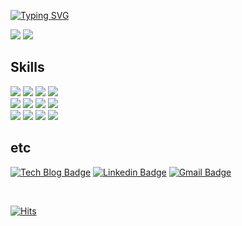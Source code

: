 <div>
	
<!--
![header](https://capsule-render.vercel.app/api?type=rect&color=gradient&height=80&section=header&text=Sohee%20Kim&fontSize=40&animation=twinkling)
-->

<!--
[![Typing SVG](https://readme-typing-svg.herokuapp.com/?color=9D9ED2&size=20&center=true&vCenter=true&lines=Hi+there,+I'm+sohee)](https://git.io/typing-svg)
-->
	
[![Typing SVG](https://readme-typing-svg.herokuapp.com/?color=ff7b72&size=20&lines=Hi+there👋+I'm+Sohee)](https://git.io/typing-svg)


<!--

## Hi there 👋

-->

	
<!-- &hide=stars,commits,prs,issues,contribs -->

<!--	
![Anurag's GitHub stats](https://github-readme-stats.vercel.app/api?username=shkim-123&theme=aura_dark&show_icons=true&hide=prs&hide_border=true)
[![Top Langs](https://github-readme-stats.vercel.app/api/top-langs/?username=shkim-123&theme=aura_dark&layout=compact&hide_border=true)](https://github.com/anuraghazra/github-readme-stats)
-->
	
<img src="https://github-readme-stats.vercel.app/api?username=shkim-123&theme=aura_dark&show_icons=true&hide_border=true&hide=prs" />
<img src="https://github-readme-stats.vercel.app/api/top-langs/?username=shkim-123&theme=aura_dark&layout=compact&hide_border=true"  />
	
	
<!-- https://simpleicons.org -->	
## Skills

<img src="https://img.shields.io/badge/Java-007396?style=flat-square&logo=Java&logoColor=white"/>
<img src="https://img.shields.io/badge/Spring-6DB33F?style=flat-square&logo=Spring&logoColor=white"/>
<img src="https://img.shields.io/badge/Jpa-6DB33F?style=flat-square&logo=Jpa&logoColor=white"/>
<img src="https://img.shields.io/badge/Oracle-F80000?style=flat-square&logo=Oracle&logoColor=white"/>
	
<br/>	

<img src="https://img.shields.io/badge/HTML5-E34F26?style=flat-square&logo=HTML5&logoColor=white"/>
<img src="https://img.shields.io/badge/CSS3-1572B6?style=flat-square&logo=CSS3&logoColor=white"/>	
<img src="https://img.shields.io/badge/JavaScript-F7DF1E?style=flat-square&logo=JavaScript&logoColor=black"/>
<img src="https://img.shields.io/badge/Vue.js-4FC08D?style=flat-square&logo=Vue.js&logoColor=white"/>

<br/>

<img src="https://img.shields.io/badge/GitHub-181717?style=flat-square&logo=GitHub&logoColor=white"/>	
<img src="https://img.shields.io/badge/Notion-000000?style=flat-square&logo=Notion&logoColor=white"/>	
<img src="https://img.shields.io/badge/Jira-0052CC?style=flat-square&logo=Jira&logoColor=white"/>		
<img src="https://img.shields.io/badge/Confluence-172B4D?style=flat-square&logo=Confluence&logoColor=white"/>	

<br/>
	
## etc	
	
[![Tech Blog Badge](http://img.shields.io/badge/-Tech%20blog-black?style=flat-square&logo=github&link=https://https://shkim-123.github.io/)](https://shkim-123.github.io/)
[![Linkedin Badge](https://img.shields.io/badge/-LinkedIn-blue?style=flat-square&logo=Linkedin&logoColor=white&link=https://www.linkedin.com/in/sohee-kim-7674ab155/)](https://www.linkedin.com/in/sohee-kim-7674ab155/) 
[![Gmail Badge](https://img.shields.io/badge/Gmail-d14836?style=flat-square&logo=Gmail&logoColor=white&link=mailto:asaash133@gmail.com)](mailto:asaash133@gmail.com)	

<br/>
	
[![Hits](https://hits.seeyoufarm.com/api/count/incr/badge.svg?url=https%3A%2F%2Fgithub.com%2Fshkim-123&count_bg=%2377ADE7&title_bg=%23787474&icon=&icon_color=%23E7E7E7&title=hits&edge_flat=false)](https://hits.seeyoufarm.com)
	
</div>

<!--

뱃지 url
https://simpleicons.org/?q=html

stats & language
https://github.com/anuraghazra/github-readme-stats#demo-1

-->


